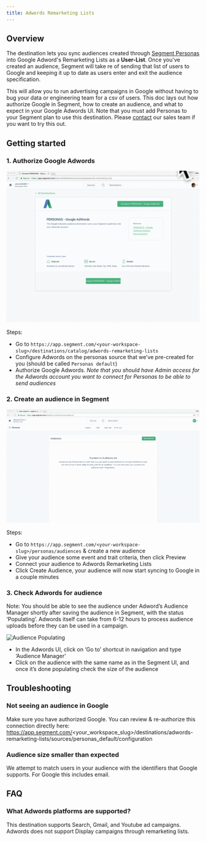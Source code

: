 ```yaml
---
title: Adwords Remarketing Lists
---
```


## Overview

The destination lets you sync audiences created through [Segment Personas](/docs/personas) into Google Adword's Remarketing Lists as a **User-List**. Once you've created an audience, Segment will take re of sending that list of users to Google and keeping it up to date as users enter and exit the audience specification.

This will allow you to run advertising campaigns in Google without having to bug your data or engineering team for a csv of users. This doc lays out how authorize Google in Segment, how to create an audience, and what to expect in your Google Adwords UI. Note that you must add Personas to your Segment plan to use this destination. Please [contact](https://segment.com/contact/demo) our sales team if you want to try this out.


## Getting started

### 1. Authorize Google Adwords
![](images/adwords_auth.gif)

Steps:
- Go to `https://app.segment.com/<your-workspace-slug>/destinations/catalog/adwords-remarketing-lists`
- Configure Adwords on the personas source that we’ve pre-created for you (should be called `Personas default`)
- Authorize Google Adwords. *Note that you should have Admin access for the Adwords account you want to connect for Personas to be able to send audiences*

### 2. Create an audience in Segment
![](images/adwords_setup.gif)

Steps:
- Go to `https://app.segment.com/<your-workspace-slug>/personas/audiences` & create a new audience
- Give your audience some event and trait criteria, then click Preview
- Connect your audience to Adwords Remarketing Lists
- Click Create Audience, your audience will now start syncing to Google in a couple minutes


### 3. Check Adwords for audience

Note: You should be able to see the audience under Adword’s Audience Manager shortly after saving the audience in Segment, with the status ‘Populating’. Adwords itself can take from 6-12 hours to process audience uploads before they can be used in a campaign.


![Audience Populating](https://d2mxuefqeaa7sj.cloudfront.net/s_D7130318509E27B3533EBAF268DC5C305DFB7941D861ABB49B123CC10864F01C_1517357695416_image.png)

- In the Adwords UI, click on ‘Go to’ shortcut in navigation and type ‘Audience Manager'
- Click on the audience with the same name as in the Segment UI, and once it’s done populating check the size of the audience

## Troubleshooting

### Not seeing an audience in Google

Make sure you have authorized Google. You can review & re-authorize this connection directly here: https://app.segment.com/<your_workspace_slug>/destinations/adwords-remarketing-lists/sources/personas_default/configuration

### Audience size smaller than expected

We attempt to match users in your audience with the identifiers that Google supports. For Google this includes email.

## FAQ

### What Adwords platforms are supported?

This destination supports Search, Gmail, and Youtube ad campaigns. Adwords does not support Display campaigns through remarketing lists.
